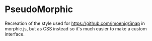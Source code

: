 # PseudoMorphic

Recreation of the style used for https://github.com/jmoenig/Snap in morphic.js, but as CSS instead so it's much easier to make a custom interface.
